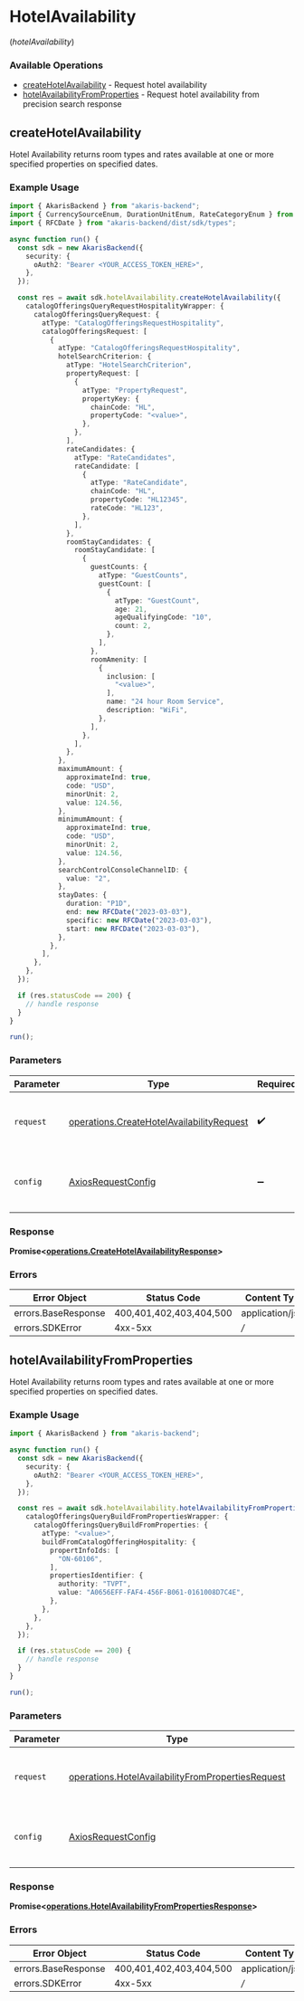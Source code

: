 # HotelAvailability
(*hotelAvailability*)

### Available Operations

* [createHotelAvailability](#createhotelavailability) - Request hotel availability
* [hotelAvailabilityFromProperties](#hotelavailabilityfromproperties) - Request hotel availability from precision search response

## createHotelAvailability

Hotel Availability returns room types and rates available at one or more specified properties on specified dates.

### Example Usage

```typescript
import { AkarisBackend } from "akaris-backend";
import { CurrencySourceEnum, DurationUnitEnum, RateCategoryEnum } from "akaris-backend/dist/sdk/models/shared";
import { RFCDate } from "akaris-backend/dist/sdk/types";

async function run() {
  const sdk = new AkarisBackend({
    security: {
      oAuth2: "Bearer <YOUR_ACCESS_TOKEN_HERE>",
    },
  });

  const res = await sdk.hotelAvailability.createHotelAvailability({
    catalogOfferingsQueryRequestHospitalityWrapper: {
      catalogOfferingsQueryRequest: {
        atType: "CatalogOfferingsRequestHospitality",
        catalogOfferingsRequest: [
          {
            atType: "CatalogOfferingsRequestHospitality",
            hotelSearchCriterion: {
              atType: "HotelSearchCriterion",
              propertyRequest: [
                {
                  atType: "PropertyRequest",
                  propertyKey: {
                    chainCode: "HL",
                    propertyCode: "<value>",
                  },
                },
              ],
              rateCandidates: {
                atType: "RateCandidates",
                rateCandidate: [
                  {
                    atType: "RateCandidate",
                    chainCode: "HL",
                    propertyCode: "HL12345",
                    rateCode: "HL123",
                  },
                ],
              },
              roomStayCandidates: {
                roomStayCandidate: [
                  {
                    guestCounts: {
                      atType: "GuestCounts",
                      guestCount: [
                        {
                          atType: "GuestCount",
                          age: 21,
                          ageQualifyingCode: "10",
                          count: 2,
                        },
                      ],
                    },
                    roomAmenity: [
                      {
                        inclusion: [
                          "<value>",
                        ],
                        name: "24 hour Room Service",
                        description: "WiFi",
                      },
                    ],
                  },
                ],
              },
            },
            maximumAmount: {
              approximateInd: true,
              code: "USD",
              minorUnit: 2,
              value: 124.56,
            },
            minimumAmount: {
              approximateInd: true,
              code: "USD",
              minorUnit: 2,
              value: 124.56,
            },
            searchControlConsoleChannelID: {
              value: "2",
            },
            stayDates: {
              duration: "P1D",
              end: new RFCDate("2023-03-03"),
              specific: new RFCDate("2023-03-03"),
              start: new RFCDate("2023-03-03"),
            },
          },
        ],
      },
    },
  });

  if (res.statusCode == 200) {
    // handle response
  }
}

run();
```

### Parameters

| Parameter                                                                                                  | Type                                                                                                       | Required                                                                                                   | Description                                                                                                |
| ---------------------------------------------------------------------------------------------------------- | ---------------------------------------------------------------------------------------------------------- | ---------------------------------------------------------------------------------------------------------- | ---------------------------------------------------------------------------------------------------------- |
| `request`                                                                                                  | [operations.CreateHotelAvailabilityRequest](../../sdk/models/operations/createhotelavailabilityrequest.md) | :heavy_check_mark:                                                                                         | The request object to use for the request.                                                                 |
| `config`                                                                                                   | [AxiosRequestConfig](https://axios-http.com/docs/req_config)                                               | :heavy_minus_sign:                                                                                         | Available config options for making requests.                                                              |


### Response

**Promise<[operations.CreateHotelAvailabilityResponse](../../sdk/models/operations/createhotelavailabilityresponse.md)>**
### Errors

| Error Object            | Status Code             | Content Type            |
| ----------------------- | ----------------------- | ----------------------- |
| errors.BaseResponse     | 400,401,402,403,404,500 | application/json        |
| errors.SDKError         | 4xx-5xx                 | */*                     |

## hotelAvailabilityFromProperties

Hotel Availability returns room types and rates available at one or more specified properties on specified dates.

### Example Usage

```typescript
import { AkarisBackend } from "akaris-backend";

async function run() {
  const sdk = new AkarisBackend({
    security: {
      oAuth2: "Bearer <YOUR_ACCESS_TOKEN_HERE>",
    },
  });

  const res = await sdk.hotelAvailability.hotelAvailabilityFromProperties({
    catalogOfferingsQueryBuildFromPropertiesWrapper: {
      catalogOfferingsQueryBuildFromProperties: {
        atType: "<value>",
        buildFromCatalogOfferingHospitality: {
          propertInfoIds: [
            "ON-60106",
          ],
          propertiesIdentifier: {
            authority: "TVPT",
            value: "A0656EFF-FAF4-456F-B061-0161008D7C4E",
          },
        },
      },
    },
  });

  if (res.statusCode == 200) {
    // handle response
  }
}

run();
```

### Parameters

| Parameter                                                                                                                  | Type                                                                                                                       | Required                                                                                                                   | Description                                                                                                                |
| -------------------------------------------------------------------------------------------------------------------------- | -------------------------------------------------------------------------------------------------------------------------- | -------------------------------------------------------------------------------------------------------------------------- | -------------------------------------------------------------------------------------------------------------------------- |
| `request`                                                                                                                  | [operations.HotelAvailabilityFromPropertiesRequest](../../sdk/models/operations/hotelavailabilityfrompropertiesrequest.md) | :heavy_check_mark:                                                                                                         | The request object to use for the request.                                                                                 |
| `config`                                                                                                                   | [AxiosRequestConfig](https://axios-http.com/docs/req_config)                                                               | :heavy_minus_sign:                                                                                                         | Available config options for making requests.                                                                              |


### Response

**Promise<[operations.HotelAvailabilityFromPropertiesResponse](../../sdk/models/operations/hotelavailabilityfrompropertiesresponse.md)>**
### Errors

| Error Object            | Status Code             | Content Type            |
| ----------------------- | ----------------------- | ----------------------- |
| errors.BaseResponse     | 400,401,402,403,404,500 | application/json        |
| errors.SDKError         | 4xx-5xx                 | */*                     |

